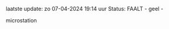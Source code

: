 laatste update: 
zo 07-04-2024 19:14   uur 
Status: FAALT - geel - 
<div class="service Y">microstation</div>
